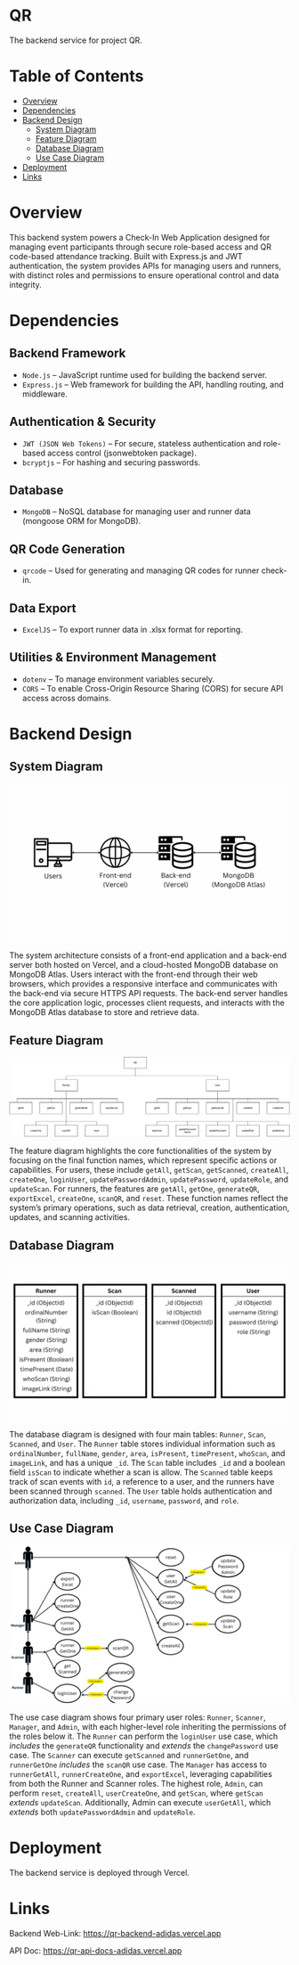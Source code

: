 QR
==
    
The backend service for project QR.

Table of Contents
=================

- [Overview](#overview)
- [Dependencies](#dependencies)
- [Backend Design](#backend-design)
    - [System Diagram](#system-diagram)
    - [Feature Diagram](#feature-diagram)
    - [Database Diagram](#database-diagram)
    - [Use Case Diagram](#use-case-diagram)
- [Deployment](#deployment)
- [Links](#links)

Overview
========

This backend system powers a Check-In Web Application designed for managing event participants through secure role-based access and QR code-based attendance tracking. Built with Express.js and JWT authentication, the system provides APIs for managing users and runners, with distinct roles and permissions to ensure operational control and data integrity.

Dependencies
============

## Backend Framework
- `Node.js` – JavaScript runtime used for building the backend server.
- `Express.js` – Web framework for building the API, handling routing, and middleware.

## Authentication & Security
- `JWT (JSON Web Tokens)` – For secure, stateless authentication and role-based access control (jsonwebtoken package).
- `bcryptjs` – For hashing and securing passwords.

## Database
- `MongoDB` – NoSQL database for managing user and runner data (mongoose ORM for MongoDB).

## QR Code Generation
- `qrcode` – Used for generating and managing QR codes for runner check-in.

## Data Export
- `ExcelJS` – To export runner data in .xlsx format for reporting.

## Utilities & Environment Management
- `dotenv` – To manage environment variables securely.
- `CORS` – To enable Cross-Origin Resource Sharing (CORS) for secure API access across domains.

Backend Design
==============

## System Diagram
![System Diagram](./public/System%20Diagram.png)

The system architecture consists of a front-end application and a back-end server both hosted on Vercel, and a cloud-hosted MongoDB database on MongoDB Atlas. Users interact with the front-end through their web browsers, which provides a responsive interface and communicates with the back-end via secure HTTPS API requests. The back-end server handles the core application logic, processes client requests, and interacts with the MongoDB Atlas database to store and retrieve data.

## Feature Diagram
![Feature Diagram](./public/Feature%20Diagram.png)

The feature diagram highlights the core functionalities of the system by focusing on the final function names, which represent specific actions or capabilities. For users, these include `getAll`, `getScan`, `getScanned`, `createAll`, `createOne`, `loginUser`, `updatePasswordAdmin`, `updatePassword`, `updateRole`, and `updateScan`. For runners, the features are `getAll`, `getOne`, `generateQR`, `exportExcel`, `createOne`, `scanQR`, and `reset`. These function names reflect the system’s primary operations, such as data retrieval, creation, authentication, updates, and scanning activities.

## Database Diagram
![Database Diagram](./public/Database%20Diagram.png)

The database diagram is designed with four main tables: `Runner`, `Scan`, `Scanned`, and `User`. The `Runner` table stores individual information such as `ordinalNumber`, `fullName`, `gender`, `area`, `isPresent`, `timePresent`, `whoScan`, and `imageLink`, and has a unique `_id`. The `Scan` table includes `_id` and a boolean field `isScan` to indicate whether a scan is allow. The `Scanned` table keeps track of scan events with `id`, a reference to a user, and the runners have been scanned through `scanned`. The `User` table holds authentication and authorization data, including `_id`, `username`, `password`, and `role`.

## Use Case Diagram
![Use Case Diagram](./public/Use%20Case%20Diagram.png)

The use case diagram shows four primary user roles: `Runner`, `Scanner`, `Manager`, and `Admin`, with each higher-level role inheriting the permissions of the roles below it. The `Runner` can perform the `loginUser` use case, which *includes* the `generateQR` functionality and *extends* the `changePassword` use case. The `Scanner` can execute `getScanned` and `runnerGetOne`, and `runnerGetOne` *includes* the `scanQR` use case. The `Manager` has access to `runnerGetAll`, `runnerCreateOne`, and `exportExcel`, leveraging capabilities from both the Runner and Scanner roles. The highest role, `Admin`, can perform `reset`, `createAll`, `userCreateOne`, and `getScan`, where `getScan` *extends* `updateScan`. Additionally, Admin can execute `userGetAll`, which *extends* both `updatePasswordAdmin` and `updateRole`.

Deployment
==========

The backend service is deployed through Vercel.

Links
=====

Backend Web-Link: https://qr-backend-adidas.vercel.app

API Doc: https://qr-api-docs-adidas.vercel.app